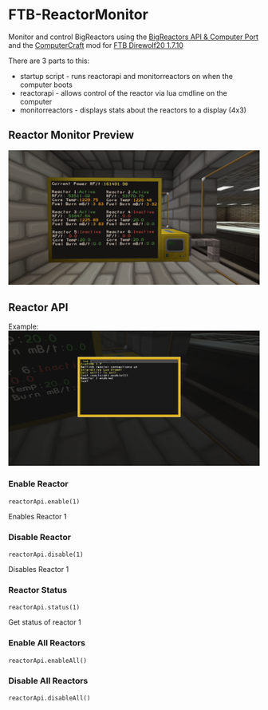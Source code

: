 # FTB-ReactorMonitor
 Monitor and control BigReactors using the [BigReactors API & Computer Port](https://ftbwiki.org/Reactor_Computer_Port) and the [ComputerCraft](http://www.computercraft.info/wiki/Main_Page) mod for [FTB Direwolf20 1.7.10](https://www.curseforge.com/minecraft/modpacks/ftb-presents-direwolf20)

There are 3 parts to this:
- startup script - runs reactorapi and monitorreactors on when the computer boots
- reactorapi - allows control of the reactor via lua cmdline on the computer
- monitorreactors - displays stats about the reactors to a display (4x3)

## Reactor Monitor Preview
![4x3 Reactor Monitoring Display](/reactorMonitorDisplay.png)

## Reactor API

Example:
![Enable reactor command example](/reactorApiCommandExample.png)

### Enable Reactor
```
reactorApi.enable(1)
```
Enables Reactor 1

### Disable Reactor 

```
reactorApi.disable(1)
```
Disables Reactor 1

### Reactor Status

```
reactorApi.status(1)
```
Get status of reactor 1

### Enable All Reactors 

```
reactorApi.enableAll()
```

### Disable All Reactors 

```
reactorApi.disableAll()
```

